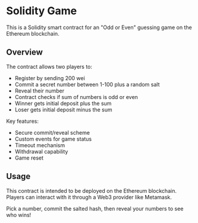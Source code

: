 # Solidity Game

This is a Solidity smart contract for an "Odd or Even" guessing game on the Ethereum blockchain.

## Overview

The contract allows two players to:

- Register by sending 200 wei  
- Commit a secret number between 1-100 plus a random salt
- Reveal their number
- Contract checks if sum of numbers is odd or even 
- Winner gets initial deposit plus the sum
- Loser gets initial deposit minus the sum

Key features:

- Secure commit/reveal scheme
- Custom events for game status  
- Timeout mechanism
- Withdrawal capability
- Game reset

## Usage 

This contract is intended to be deployed on the Ethereum blockchain. Players can interact with it through a Web3 provider like Metamask.

Pick a number, commit the salted hash, then reveal your numbers to see who wins!
